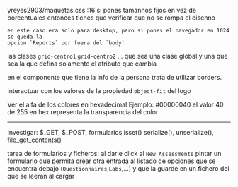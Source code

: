 
yreyes2903/maquetas.css
:16 si pones tamannos fijos en vez de porcentuales entonces tienes que verificar 
    que no se rompa el disenno

    en este caso era solo para desktop, pero si pones el navegador en 1024 se queda la
    opcion `Reports` por fuera del `body`


las clases `grid-centro1` `grid-centro2` ... que sea una clase global
y una que sea la que defina solamente el atributo que cambia


en el componente que tiene la info de la persona trata de utilizar borders.


interactuar con los valores de la propiedad `object-fit` del logo

Ver el alfa de los colores en hexadecimal 
Ejemplo: #00000040
el valor 40 de 255 en hex representa la transparencia del color

---------------------
Investigar:
$_GET, $_POST, formularios
isset()
serialize(), unserialize(), file_get_contents()

tarea de formularios y ficheros: 
al darle click al `New Assessments` pintar un formulario que permita crear otra entrada
al listado de opciones que se encuentra debajo (`Questionnaires`,`Labs`,...)
y que la guarde en un fichero del que se leeran al cargar



